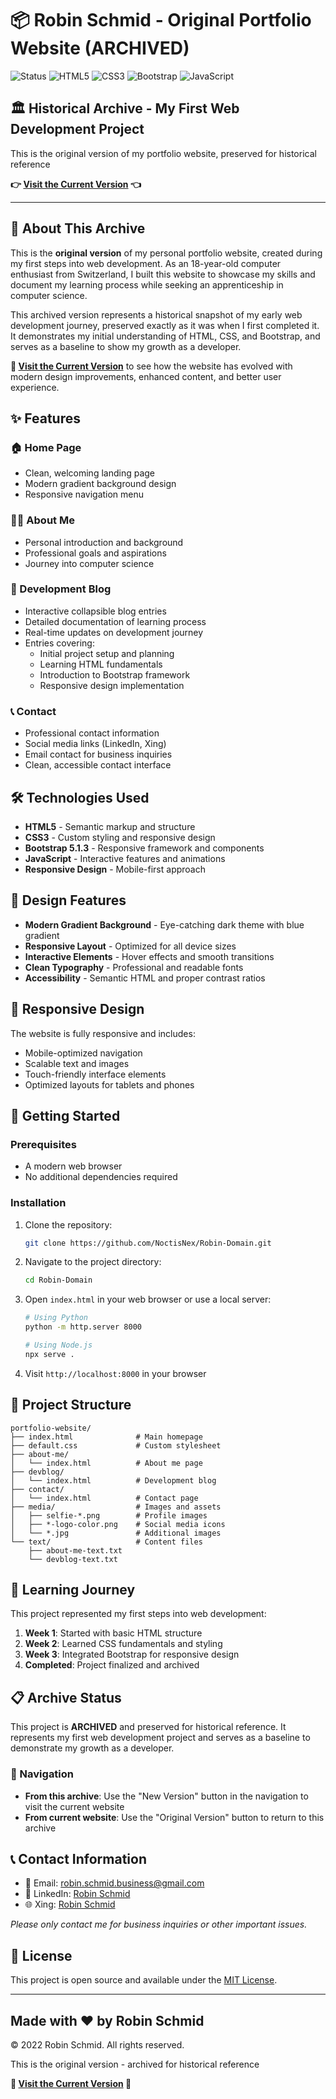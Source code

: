 # 📦 Robin Schmid - Original Portfolio Website (ARCHIVED)

![Status](https://img.shields.io/badge/Status-ARCHIVED-red?style=for-the-badge)
![HTML5](https://img.shields.io/badge/HTML5-E34F26?style=for-the-badge&logo=html5&logoColor=white)
![CSS3](https://img.shields.io/badge/CSS3-1572B6?style=for-the-badge&logo=css3&logoColor=white)
![Bootstrap](https://img.shields.io/badge/Bootstrap-563D7C?style=for-the-badge&logo=bootstrap&logoColor=white)
![JavaScript](https://img.shields.io/badge/JavaScript-F7DF1E?style=for-the-badge&logo=javascript&logoColor=black)

## 🏛️ Historical Archive - My First Web Development Project

This is the original version of my portfolio website, preserved for historical reference

**👉 [Visit the Current Version](../../index.html) 👈**

---

## 📖 About This Archive

This is the **original version** of my personal portfolio website, created during my first steps into web development. As an 18-year-old computer enthusiast from Switzerland, I built this website to showcase my skills and document my learning process while seeking an apprenticeship in computer science.

This archived version represents a historical snapshot of my early web development journey, preserved exactly as it was when I first completed it. It demonstrates my initial understanding of HTML, CSS, and Bootstrap, and serves as a baseline to show my growth as a developer.

**🚀 [Visit the Current Version](../../index.html)** to see how the website has evolved with modern design improvements, enhanced content, and better user experience.

## ✨ Features

### 🏠 Home Page

- Clean, welcoming landing page
- Modern gradient background design
- Responsive navigation menu

### 👨‍💻 About Me

- Personal introduction and background
- Professional goals and aspirations
- Journey into computer science

### 📝 Development Blog

- Interactive collapsible blog entries
- Detailed documentation of learning process
- Real-time updates on development journey
- Entries covering:
  - Initial project setup and planning
  - Learning HTML fundamentals
  - Introduction to Bootstrap framework
  - Responsive design implementation

### 📞 Contact

- Professional contact information
- Social media links (LinkedIn, Xing)
- Email contact for business inquiries
- Clean, accessible contact interface

## 🛠️ Technologies Used

- **HTML5** - Semantic markup and structure
- **CSS3** - Custom styling and responsive design
- **Bootstrap 5.1.3** - Responsive framework and components
- **JavaScript** - Interactive features and animations
- **Responsive Design** - Mobile-first approach

## 🎨 Design Features

- **Modern Gradient Background** - Eye-catching dark theme with blue gradient
- **Responsive Layout** - Optimized for all device sizes
- **Interactive Elements** - Hover effects and smooth transitions
- **Clean Typography** - Professional and readable fonts
- **Accessibility** - Semantic HTML and proper contrast ratios

## 📱 Responsive Design

The website is fully responsive and includes:

- Mobile-optimized navigation
- Scalable text and images
- Touch-friendly interface elements
- Optimized layouts for tablets and phones

## 🚀 Getting Started

### Prerequisites

- A modern web browser
- No additional dependencies required

### Installation

1. Clone the repository:

   ```bash
   git clone https://github.com/NoctisNex/Robin-Domain.git
   ```

2. Navigate to the project directory:

   ```bash
   cd Robin-Domain
   ```

3. Open `index.html` in your web browser or use a local server:

   ```bash
   # Using Python
   python -m http.server 8000
   
   # Using Node.js
   npx serve .
   ```

4. Visit `http://localhost:8000` in your browser

## 📁 Project Structure

```text
portfolio-website/
├── index.html              # Main homepage
├── default.css             # Custom stylesheet
├── about-me/
│   └── index.html          # About me page
├── devblog/
│   └── index.html          # Development blog
├── contact/
│   └── index.html          # Contact page
├── media/                  # Images and assets
│   ├── selfie-*.png        # Profile images
│   ├── *-logo-color.png    # Social media icons
│   └── *.jpg               # Additional images
└── text/                   # Content files
    ├── about-me-text.txt
    └── devblog-text.txt
```

## 🎯 Learning Journey

This project represented my first steps into web development:

1. **Week 1**: Started with basic HTML structure
2. **Week 2**: Learned CSS fundamentals and styling
3. **Week 3**: Integrated Bootstrap for responsive design
4. **Completed**: Project finalized and archived

## 📋 Archive Status

This project is **ARCHIVED** and preserved for historical reference. It represents my first web development project and serves as a baseline to demonstrate my growth as a developer.

### 🔄 Navigation

- **From this archive**: Use the "New Version" button in the navigation to visit the current website
- **From current website**: Use the "Original Version" button to return to this archive

## 📞 Contact Information

- 📧 Email: [robin.schmid.business@gmail.com](mailto:robin.schmid.business@gmail.com)
- 💼 LinkedIn: [Robin Schmid](https://www.linkedin.com/in/robin-s-881055231/)
- 🌐 Xing: [Robin Schmid](https://www.xing.com/profile/Robin_Schmid33/cv)

*Please only contact me for business inquiries or other important issues.*

## 📄 License

This project is open source and available under the [MIT License](LICENSE).

---

## Made with ❤️ by Robin Schmid

© 2022 Robin Schmid. All rights reserved.

This is the original version - archived for historical reference

**🚀 [Visit the Current Version](../../index.html) 🚀**
